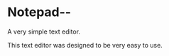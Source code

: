 Notepad--
=========

A very simple text editor.

This text editor was designed to be very easy to use.
